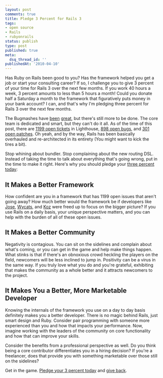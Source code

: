 ```yaml
---
layout: post
comments: true
title: Pledge 3 Percent for Rails 3
tags:
- open source
- Rails
- rubyonrails
status: publish
type: post
published: true
meta:
  dsq_thread_id: ''
publishedAt: '2010-04-10'
---
```


Has Ruby on Rails been good to you? Has the framework helped you get a job or start your consulting career? If so, I challenge you to give 3 percent of your time for Rails 3 over the next few months. If you work 40 hours a week, 3 percent amounts to less than 5 hours a month! Could you donate half a Saturday a month to the framework that figuratively puts money in your bank account? I can, and that's why I'm pledging three percent for Rails 3 over the next few months.

The Bugmashes have [been](http://railsbridge.org/news_items/8) [great](http://railsbridge.org/news_items/11), but there's still more to be done. The core team is dedicated and smart, but they can't do it all. As of the time of this post, there are [1199 open tickets](https://rails.lighthouseapp.com/projects/8994-ruby-on-rails/tickets?q=state:open&filter=) in Lighthouse, [898 open bugs](https://rails.lighthouseapp.com/projects/8994-ruby-on-rails/tickets/bins/5837), and [301 open patches](https://rails.lighthouseapp.com/projects/8994-ruby-on-rails/tickets/bins/5805). Oh yeah, and by the way, Rails has been basically overhauled and re-architected in its entirety (You might want to kick the tires a bit).

Stop whining about bundler. Stop complaining about the new routing DSL. Instead of taking the time to talk about everything that's going wrong, put in the time to make it right. Here's why you should pledge your [three percent today](http://wiki.github.com/dpickett/3PercentForRails3/):

## It Makes a Better Framework 

How confident are you in a framework that has 1199 open issues that aren't going away? How much better would the framework be if developers like [Jose](http://blog.plataformatec.com.br/), [Wycats](http://yehudakatz.com/), and [Koz](http://www.koziarski.com/) were freed up to focus on the bigger picture? If you use Rails on a daily basis, your unique perspective matters, and you can help with the burden of all of these open issues.

## It Makes a Better Community

Negativity is contagious. You can sit on the sidelines and complain about what's coming, or you can get in the game and help make things happen. What stinks is that if there's an obnoxious crowd heckling the players on the field, newcomers will be less inclined to jump in. Positivity can be a virus in the same way. If you truly love what you do and you're grateful, exhibiting that makes the community as a whole better and it attracts newcomers to the project.

## It Makes You a Better, More Marketable Developer

Knowing the internals of the framework you use on a day to day basis definitely makes you a better developer. There is no magic behind Rails, just smart design and Ruby. Consider pair programming with someone more experienced than you and how that impacts your performance. Now, imagine working with the leaders of the community on core functionality and how that can improve your skills.

Consider the benefits from a professional perspective as well. Do you think being a core contributor differentiates you in a hiring decision? If you're a freelancer, does that provide you with something marketable over those still on the sidelines?

Get in the game. [Pledge your 3 percent today](http://wiki.github.com/dpickett/3PercentForRails3/) and [give back](https://rails.lighthouseapp.com/projects/8994/sending-patches).


